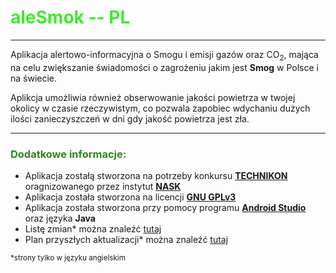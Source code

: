 # <font color="#42e833">**aleSmok --  PL**</font>

---

Aplikacja alertowo-informacyjna o Smogu i emisji gazów oraz CO<sub>2</sub>, mająca na celu zwiększanie świadomości o zagrożeniu jakim jest **Smog** w Polsce i na świecie.

Aplikcja umożliwia również obserwowanie jakości powietrza w twojej okolicy w czasie rzeczywistym, co pozwala zapobiec wdychaniu dużych ilości zanieczyszczeń w dni gdy jakość powietrza jest zła.

---
### <font color="#278a1e"> **Dodatkowe informacje:** </font>
- Aplikacja zostałą stworzona na potrzeby konkursu [**TECHNIKON**](https://esa.nask.pl/aktualnosci/wpis/technikon-esa-pilotaz-2023) oragnizowanego przez instytut [**NASK**](https://www.nask.pl)
- Aplikacja została stworzona na licencji [**GNU GPLv3**](https://www.gnu.org/licenses/gpl-3.0.en.html)
- Aplikacja została stworzona przy pomocy programu [**Android Studio**](https://developer.android.com/studio) oraz języka **Java**
- Listę zmian* można znaleźć [tutaj](synksiendza.github.io/aleSmok/changelog.html)
- Plan przyszłych aktualizacji* można znaleźć [tutaj](synksiendza.github.io/aleSmok/roadmap.html)



<sub>*strony tylko w języku angielskim</sub>
